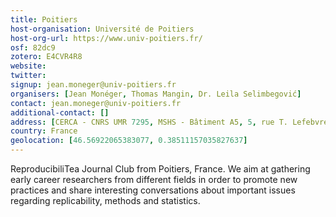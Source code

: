 ```yaml
---
title: Poitiers
host-organisation: Université de Poitiers
host-org-url: https://www.univ-poitiers.fr/
osf: 82dc9
zotero: E4CVR4R8
website: 
twitter: 
signup: jean.moneger@univ-poitiers.fr
organisers: [Jean Monéger, Thomas Mangin, Dr. Leila Selimbegović]
contact: jean.moneger@univ-poitiers.fr
additional-contact: []
address: [CERCA - CNRS UMR 7295, MSHS - Bâtiment A5, 5, rue T. Lefebvre, TSA 21103, 86073 POITIERS Cedex 9, France]
country: France
geolocation: [46.56922065383077, 0.38511157035827637]
---
```


ReproducibiliTea Journal Club from Poitiers, France. We aim at gathering early career researchers from different fields in order to promote new practices and share interesting conversations about important issues regarding replicability, methods and statistics.
